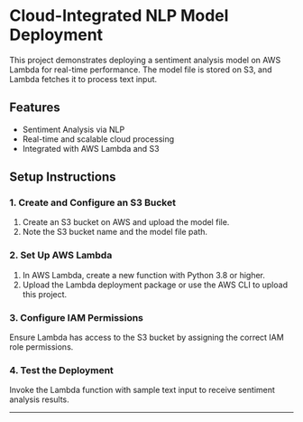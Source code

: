 
# Cloud-Integrated NLP Model Deployment

This project demonstrates deploying a sentiment analysis model on AWS Lambda for real-time performance. 
The model file is stored on S3, and Lambda fetches it to process text input.

## Features
- Sentiment Analysis via NLP
- Real-time and scalable cloud processing
- Integrated with AWS Lambda and S3

## Setup Instructions

### 1. Create and Configure an S3 Bucket
1. Create an S3 bucket on AWS and upload the model file.
2. Note the S3 bucket name and the model file path.

### 2. Set Up AWS Lambda
1. In AWS Lambda, create a new function with Python 3.8 or higher.
2. Upload the Lambda deployment package or use the AWS CLI to upload this project.

### 3. Configure IAM Permissions
Ensure Lambda has access to the S3 bucket by assigning the correct IAM role permissions.

### 4. Test the Deployment
Invoke the Lambda function with sample text input to receive sentiment analysis results.

---

